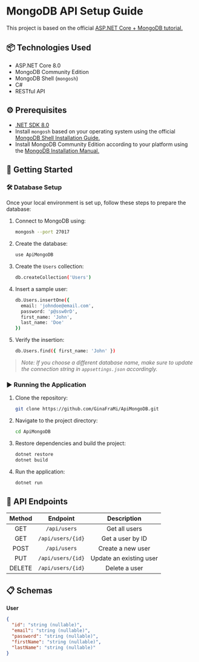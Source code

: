 # MongoDB API Setup Guide

This project is based on the official [ASP.NET Core + MongoDB tutorial.](https://learn.microsoft.com/es-es/aspnet/core/tutorials/first-mongo-app?view=aspnetcore-8.0&tabs=visual-studio)

## 📦 Technologies Used
* ASP.NET Core 8.0
* MongoDB Community Edition
* MongoDB Shell (`mongosh`)
* C#
* RESTful API

## ⚙️ Prerequisites
* [.NET SDK 8.0](https://dotnet.microsoft.com/en-us/download)
* Install `mongosh` based on your operating system using the official [MongoDB Shell Installation Guide.](https://www.mongodb.com/docs/mongodb-shell/install/)
* Install MongoDB Community Edition according to your platform using the [MongoDB Installation Manual.](https://www.mongodb.com/docs/manual/installation/)

## 🚀 Getting Started

### 🛠️ Database Setup
Once your local environment is set up, follow these steps to prepare the database:

1. Connect to MongoDB using:

    ```bash
    mongosh --port 27017
    ```

2. Create the database:

    ```bash
    use ApiMongoDB
    ```

3. Create the `Users` collection:

    ```bash
    db.createCollection('Users')
    ```

4. Insert a sample user:

    ```bash
    db.Users.insertOne({
      email: 'johndoe@email.com',
      password: 'p@ssw0rD',
      first_name: 'John',
      last_name: 'Doe'
    })
    ```

5. Verify the insertion:

    ```bash
    db.Users.find({ first_name: 'John' })
    ```

> *Note: If you choose a different database name, make sure to update the connection string in `appsettings.json` accordingly.*

### ▶️ Running the Application

1. Clone the repository:

    ```bash
    git clone https://github.com/GinaFraMi/ApiMongoDB.git
    ```

2. Navigate to the project directory:

    ```bash
    cd ApiMongoDB
    ```

3. Restore dependencies and build the project:

    ```bash
    dotnet restore
    dotnet build
    ```

4. Run the application:

    ```bash
    dotnet run
    ```

## 📮 API Endpoints

| Method | Endpoint          | Description             |
|:------:|:-----------------:|:-----------------------:|
| GET    | `/api/users`      | Get all users           |
| GET    | `/api/users/{id}` | Get a user by ID        |
| POST   | `/api/users`      | Create a new user       |
| PUT    | `/api/users/{id}` | Update an existing user |
| DELETE | `/api/users/{id}` | Delete a user           |

## 📋 Schemas

**User**

```json
{
  "id": "string (nullable)",
  "email": "string (nullable)",
  "password": "string (nullable)",
  "firstName": "string (nullable)",
  "lastName": "string (nullable)"
}
